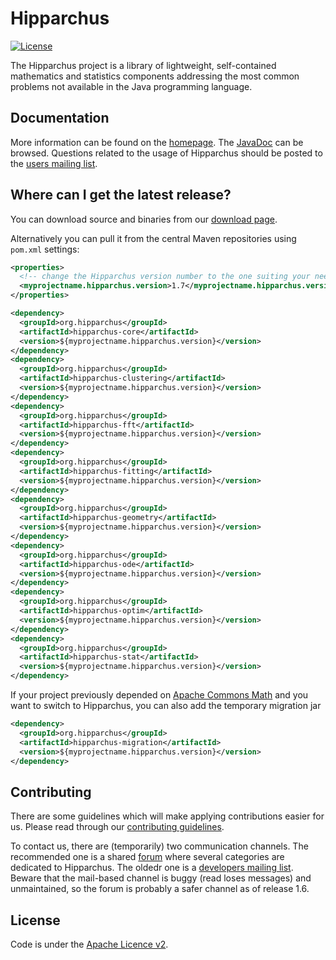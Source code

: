 <!---
 Licensed to the Hipparchus project under one or more
 contributor license agreements.  See the NOTICE file distributed with
 this work for additional information regarding copyright ownership.
 The Hipparchus project this file to You under the Apache License, Version 2.0
 (the "License"); you may not use this file except in compliance with
 the License.  You may obtain a copy of the License at

      http://www.apache.org/licenses/LICENSE-2.0

 Unless required by applicable law or agreed to in writing, software
 distributed under the License is distributed on an "AS IS" BASIS,
 WITHOUT WARRANTIES OR CONDITIONS OF ANY KIND, either express or implied.
 See the License for the specific language governing permissions and
 limitations under the License.
-->

Hipparchus
==========

[![License](http://img.shields.io/:license-apache-blue.svg)](http://www.apache.org/licenses/LICENSE-2.0.html)

The Hipparchus project is a library of lightweight, self-contained
mathematics and statistics components addressing the most common
problems not available in the Java programming language.

Documentation
-------------

More information can be found on the [homepage](https://hipparchus.org/).
The [JavaDoc](https://hipparchus.org/apidocs) can be browsed.
Questions related to the usage of Hipparchus should be posted to the [users mailing list](mailto:users@hipparchus.org).

Where can I get the latest release?
-----------------------------------
You can download source and binaries from our [download page](https://hipparchus.org/downloads.html).

Alternatively you can pull it from the central Maven repositories using `pom.xml` settings:

```xml
<properties>
  <!-- change the Hipparchus version number to the one suiting your needs -->
  <myprojectname.hipparchus.version>1.7</myprojectname.hipparchus.version>
</properties>

<dependency>
  <groupId>org.hipparchus</groupId>
  <artifactId>hipparchus-core</artifactId>
  <version>${myprojectname.hipparchus.version}</version>
</dependency>
<dependency>
  <groupId>org.hipparchus</groupId>
  <artifactId>hipparchus-clustering</artifactId>
  <version>${myprojectname.hipparchus.version}</version>
</dependency>
<dependency>
  <groupId>org.hipparchus</groupId>
  <artifactId>hipparchus-fft</artifactId>
  <version>${myprojectname.hipparchus.version}</version>
</dependency>
<dependency>
  <groupId>org.hipparchus</groupId>
  <artifactId>hipparchus-fitting</artifactId>
  <version>${myprojectname.hipparchus.version}</version>
</dependency>
<dependency>
  <groupId>org.hipparchus</groupId>
  <artifactId>hipparchus-geometry</artifactId>
  <version>${myprojectname.hipparchus.version}</version>
</dependency>
<dependency>
  <groupId>org.hipparchus</groupId>
  <artifactId>hipparchus-ode</artifactId>
  <version>${myprojectname.hipparchus.version}</version>
</dependency>
<dependency>
  <groupId>org.hipparchus</groupId>
  <artifactId>hipparchus-optim</artifactId>
  <version>${myprojectname.hipparchus.version}</version>
</dependency>
<dependency>
  <groupId>org.hipparchus</groupId>
  <artifactId>hipparchus-stat</artifactId>
  <version>${myprojectname.hipparchus.version}</version>
</dependency>

```

If your project previously depended on [Apache Commons Math](https://commons.apache.org/proper/commons-math/)
and you want to switch to Hipparchus, you can also add the temporary migration jar

```xml
<dependency>
  <groupId>org.hipparchus</groupId>
  <artifactId>hipparchus-migration</artifactId>
  <version>${myprojectname.hipparchus.version}</version>
</dependency>
```

Contributing
------------

There are some guidelines which
will make applying contributions easier for us. Please read through our
[contributing guidelines](https://github.com/Hipparchus-Math/hipparchus/blob/master/CONTRIBUTING.md).

To contact us, there are (temporarily) two communication channels. The recommended
one is a shared [forum](https://forum.orekit.org/categories) where several categories
are dedicated to Hipparchus. The oldedr one is a [developers mailing list](mailto:developers@hipparchus.org).
Beware that the mail-based channel is buggy (read loses messages) and unmaintained, so the forum
is probably a safer channel as of release 1.6.

License
-------

Code is under the [Apache Licence v2](https://www.apache.org/licenses/LICENSE-2.0.txt).
